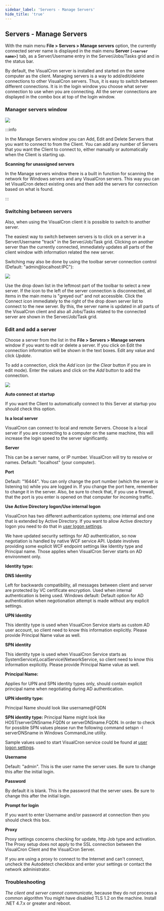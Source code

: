 ```yaml
---
sidebar_label: 'Servers - Manage Servers'
hide_title: 'true'
---
```


## Servers - Manage Servers

With the main menu **File > Servers > Manage servers** option, the currently connected server name is displayed in the main menu **Server ```[<server name>]```** tab, as a Server/Username entry in the Server/Jobs/Tasks grid and in the status bar.
 
By default, the VisualCron server is installed and started on the same computer as the client. Managing servers is a way to add/edit/delete connections to other VisualCron servers. Thus, it is easy to switch between different connections. It is in the login window you choose what server connection to use when you are connecting. All the server connections are displayed in the combo box at top of the login window.
 
### Manager servers window

![](../../../static/img/servermanager.png)

:::info

In the Manage Servers window you can Add, Edit and Delete Servers that you want to connect to from the Client. You can add any number of Servers that you want the Client to connect to, either manually or automatically when the Client is starting up.
 
**Scanning for unassigned servers**

In the Manage servers window there is a built in function for scanning the network for Windows servers and any VisualCron servers. This way you can let VisualCron detect existing ones and then add the servers for connection based on what is found.

::: 

### Switching between servers

Also, when using the VisualCron client it is possible to switch to another server.
 
The easiest way to switch between servers is to click on a server in a Server/Username "track" in the Server/Job/Task grid. Clicking on another server than the currently connected, immediately updates all parts of the client window with information related the new server.
 
Switching may also be done by using the toolbar server connection control (Default: "admin@localhost:IPC"):

![](../../../static/img/fileserversswitching.png)

Use the drop down list in the leftmost part of the toolbar to select a new server. If the icon to the left of the server connection is disconnected,  all items in the main menu is "greyed out" and not accessible. Click the Connect icon immediately to the right of the drop down server list to connect to the new server. By this, the server name is updated in all parts of the VisualCron client and also all Jobs/Tasks related to the connected server are shown in the Server/Job/Task grid.
 
### Edit and add a server

Choose a server from the list in the **File > Servers > Manage servers** window if you want to edit or delete a server. If you click on Edit the connection information will be shown in the text boxes. Edit any value and click _Update_.
 
To add a connection, click the _Add_ icon (or the _Clear_ button if you are in edit mode). Enter the values and click on the _Add_ button to add the connection.

![](../../../static/img/fileserversmanageaddad01.png)

**Auto connect at startup**

If you want the Client to automatically connect to this Server at startup you should check this option.
 
**Is a local server**

VisualCron can connect to local and remote Servers. Choose Is a local server if you are connecting to a computer on the same machine,  this will increase the login speed to the server significantly.
 
**Server**

This can be a server name, or IP number. VisualCron will try to resolve or names. Default: "localhost" (your computer).
 
**Port**

Default: "16444". You can only change the port number (which the server is listening to) while you are logged in. If you change the port here, remember to change it in the server. Also, be sure to check that, if you use a firewall, that the port is you enter is opened on that computer for incoming traffic.
 
**Use Active Directory logon/Use internal logon**

VisualCron has two different authentication systems; one internal and one that is extended by Active Directory. If you want to allow Active directory logon you need to do that in [user logon settings](../server/settings-users-logon).
 
We have updated security settings for AD authentication, so now negotiation is handled by native WCF service API.
Update involves providing some explicit WCF endpoint settings like Identity type and Principal name. Those applies when VisualCron Server starts on AD environment only.
 
**Identity type:**
 
**DNS Identity** 

Left for backwards compatibility, all messages between client and server are protected by VC certificate encryption. Used when internal authentication is being used.
Windows default: Default option for AD authentication when negotionation attempt is made without any explicit settings.

**UPN Identity** 

This identity type is used when VisualCron Service starts as custom AD user account, so client need to know this information explicitly. Please provide Principal Name value as well.

**SPN identity** 

This identity type is used when VisualCron Service starts as SystemService\LocalService\NetworkService, so client need to know this information explicitly. Please provide Principal Name value as well.
 
**Principal Name:**
 
Applies for UPN and SPN identity types only, should contain explicit principal name when negotiating during AD authentication.

**UPN identity type:** 

Principal Name should look like username@FQDN

**SPN identity type:** 
Principal Name might look like HOST/serverDNSname.FQDN or serverDNSname.FQDN. In order to check for possible SPN values please run the following command setspn -l serverDNSname in Windows CommandLine utility.
 
Sample values used to start VisualCron service could be found at [user logon settings](../server/settings-users-logon).
 
**Username**

Default: "admin". This is the user name the server uses. Be sure to change this after the initial login.
 
**Password**

By default it is blank. This is the password that the server uses. Be sure to change this after the initial login.
 
**Prompt for login**

If you want to enter Username and/or password at connection then you should check this box.
 
**Proxy**

Proxy settings concerns checking for update, http Job type and activation. The Proxy setup does not apply to the SSL connection between the VisualCron Client and the VisualCron Server.
 
If you are using a proxy to connect to the Internet and can't connect, uncheck the Autodetect checkbox and enter your settings or contact the network administrator.
 
 
### Troubleshooting
 
_The client and server cannot communicate_, because they do not process a common algorithm
You might have disabled TLS 1.2 on the machine. Install .NET 4.7.x or greater and reboot.